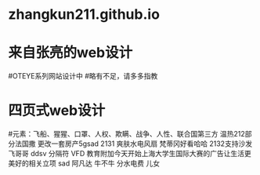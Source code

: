 # zhangkun211.github.io
# 来自张亮的web设计
#OTEYE系列网站设计中
#略有不足，请多多指教
# 四页式web设计

#元素：飞船、猩猩、口罩、人权、欺瞒、战争、人性、联合国第三方
温热212部分法国撒
更改一套房产5gsad
2131
爽肤水电风扇
梵蒂冈好看哈哈
2132支持沙发飞哥哥
ddsv 
分隔符
VFD 教育附加今天开始上海大学生国际大赛的广告让生活更美好的相关立项
sad
阿凡达
牛不牛
分水电费
儿女
